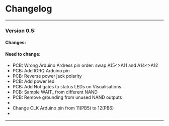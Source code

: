 # Changelog
---------
### Version 0.5:
#### Changes:

#### Need to change:
 - PCB: Wrong Arduino Ardress pin order: swap A15<>A11 and A14<>A12
 - PCB: Add IORQ Arduino pin
 - PCB: Reverse power jack polarity
 - PCB: Add power led
 - PCB: Add Not gates to status LEDs on Visualisations
 - PCB: Sample WAIT_ from different NAND
 - PCB: Remove grounding from unused NAND outputs
 - 
 - Change CLK Arduino pin from 11(PB5) to 12(PB6)
 -  
---------   
